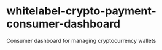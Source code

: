 # whitelabel-crypto-payment-consumer-dashboard
Consumer dashboard for managing cryptocurrency wallets
